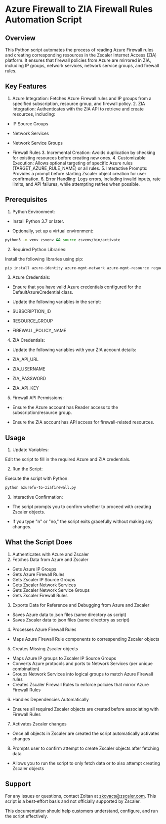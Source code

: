 # Azure Firewall to ZIA Firewall Rules Automation Script

## Overview

This Python script automates the process of reading Azure Firewall rules and creating corresponding resources in the Zscaler Internet Access (ZIA) platform. It ensures that firewall policies from Azure are mirrored in ZIA, including IP groups, network services, network service groups, and firewall rules.

## Key Features

1. Azure Integration: Fetches Azure Firewall rules and IP groups from a specified subscription, resource group, and firewall policy. 2. ZIA Integration: Authenticates with the ZIA API to retrieve and create resources, including:

- IP Source Groups

- Network Services

- Network Service Groups

- Firewall Rules 3. Incremental Creation: Avoids duplication by checking for existing resources before creating new ones. 4. Customizable Execution: Allows optional targeting of specific Azure rules (TARGET_AZURE_RULE_NAME) or all rules. 5. Interactive Prompts: Provides a prompt before starting Zscaler object creation for user confirmation. 6. Error Handling: Logs errors, including invalid inputs, rate limits, and API failures, while attempting retries when possible.

## Prerequisites

1. Python Environment:

- Install Python 3.7 or later.

- Optionally, set up a virtual environment:

```bash
python3 -m venv zsvenv && source zsvenv/bin/activate
```

2. Required Python Libraries:

Install the following libraries using pip:

```bash
pip install azure-identity azure-mgmt-network azure-mgmt-resource requests
```

3. Azure Credentials:

- Ensure that you have valid Azure credentials configured for the DefaultAzureCredential class.

- Update the following variables in the script:

- SUBSCRIPTION_ID

- RESOURCE_GROUP

- FIREWALL_POLICY_NAME

4. ZIA Credentials:

- Update the following variables with your ZIA account details:

- ZIA_API_URL

- ZIA_USERNAME

- ZIA_PASSWORD

- ZIA_API_KEY

5. Firewall API Permissions:

- Ensure the Azure account has Reader access to the subscription/resource group.

- Ensure the ZIA account has API access for firewall-related resources.

## Usage

1. Update Variables:

Edit the script to fill in the required Azure and ZIA credentials.

2. Run the Script:

Execute the script with Python:

```bash
python azurefw-to-ziafirewall.py
```

3. Interactive Confirmation:

- The script prompts you to confirm whether to proceed with creating Zscaler objects.

- If you type "n" or "no," the script exits gracefully without making any changes.

## What the Script Does

1. Authenticates with Azure and Zscaler
2. Fetches Data from Azure and Zscaler

- Gets Azure IP Groups
- Gets Azure Firewall Rules
- Gets Zscaler IP Source Groups
- Gets Zscaler Network Services
- Gets Zscaler Network Service Groups
- Gets Zscaler Firewall Rules

3. Exports Data for Reference and Debugging from Azure and Zscaler

- Saves Azure data to json files (same directory as script)
- Saves Zscaler data to json files (same directory as script)

4. Processes Azure Firewall Rules

- Maps Azure Firewall Rule components to correspending Zscaler objects

5. Creates Missing Zscaler objects

- Maps Azure IP groups to Zscaler IP Source Groups
- Converts Azure protocols and ports to Network Services (per unique combination)
- Groups Network Services into logical groups to match Azure Firewall rules
- Creates Zscaler Firewall Rules to enforce policies that mirror Azure Firewall Rules

6. Handles Dependencies Automatically

- Ensures all required Zscaler objects are created before associating with Firewall Rules

7. Activates Zscaler changes

- Once all objects in Zscaler are created the script automatically activates changes

8. Prompts user to confirm attempt to create Zscaler objects after fetching data

- Allows you to run the script to only fetch data or to also attempt creating Zscaler objects

## Support

For any issues or questions, contact Zoltan at zkovacs@zscaler.com. This script is a best-effort basis and not officially supported by Zscaler.

This documentation should help customers understand, configure, and run the script effectively.
